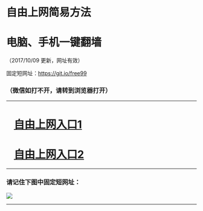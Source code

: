 ﻿# 自由上网简易方法

# 电脑、手机一键翻墙

（2017/10/09 更新，网址有效）

固定短网址：https://git.io/free99

### （微信如打不开，请转到浏览器打开）


***





# &nbsp;&nbsp; <a href="http://ft2304227758.fwq-tz-1001.info/fwqtz01.html?t=100900111995 " target="_blank">自由上网入口1</a>
# &nbsp;&nbsp; <a href="http://ft1219626039.fwq-tz-1002.info/fwqtz02.html?t=100900129209 " target="_blank">自由上网入口2</a>
***

### 请记住下图中固定短网址：

<img src="https://s3-us-west-2.amazonaws.com/fwq-1001/yjfq-20170905okok.png" /> 


***

